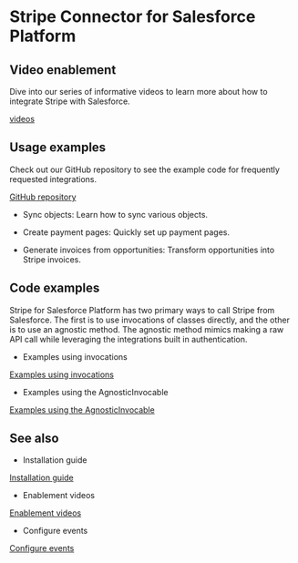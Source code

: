 # Stripe Connector for Salesforce Platform

## Video enablement

Dive into our series of informative videos to learn more about how to integrate Stripe with Salesforce.

[videos](/plugins/stripe-connector-for-salesforce/videos)

## Usage examples

Check out our GitHub repository to see the example code for frequently requested integrations.

[GitHub repository](https://github.com/stripe/salesforce-connector-examples)

- Sync objects: Learn how to sync various objects.

- Create payment pages: Quickly set up payment pages.

- Generate invoices from opportunities: Transform opportunities into Stripe invoices.

## Code examples

Stripe for Salesforce Platform has two primary ways to call Stripe from Salesforce. The first is to use invocations of classes directly, and the other is to use an agnostic method. The agnostic method mimics making a raw API call while leveraging the integrations built in authentication.

- Examples using invocations

[Examples using invocations](/connectors/stripe-connector-for-salesforce/enablement/code-examples-invocations)

- Examples using the AgnosticInvocable

[Examples using the AgnosticInvocable](/connectors/stripe-connector-for-salesforce/enablement/code-examples-agnostic)

## See also

- Installation guide

[Installation guide](/plugins/stripe-connector-for-salesforce/installation-guide)

- Enablement videos

[Enablement videos](/plugins/stripe-connector-for-salesforce/videos)

- Configure events

[Configure events](/plugins/stripe-connector-for-salesforce/configure-events)
